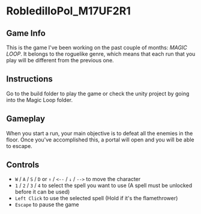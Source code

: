 # RobledilloPol_M17UF2R1
## **Game Info**
This is the game I've been working on the past couple of months: *MAGIC LOOP*. It belongs to the roguelike genre, which means that each run that you play will be different from the previous one.

## **Instructions**
Go to the build folder to play the game or check the unity project by going into the Magic Loop folder.

## **Gameplay**
When you start a run, your main objective is to defeat all the enemies in the floor. Once you've accomplished this, a portal will open and you will be able to escape.

## **Controls**
- `W` / `A` / `S` / `D` or `↑` / `<--` / `↓` / `-->` to move the character
- `1` / `2` / `3` / `4` to select the spell you want to use (A spell must be unlocked before it can be used)
- `Left Click` to use the selected spell (Hold if it's the flamethrower)
- `Escape` to pause the game
